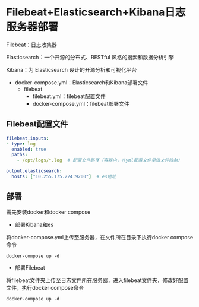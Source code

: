 # Filebeat+Elasticsearch+Kibana日志服务器部署

Filebeat：日志收集器

Elasticsearch：一个开源的分布式、RESTful 风格的搜索和数据分析引擎

Kibana：为 Elasticsearch 设计的开源分析和可视化平台

+ docker-compose.yml：Elasticsearch和Kibana部署文件
  + filebeat
    + filebeat.yml：filebeat配置文件
    + docker-compose.yml：filebeat部署文件

## Filebeat配置文件

```yml
filebeat.inputs:
- type: log
  enabled: true
  paths:
    - /opt/logs/*.log  # 配置文件路径（容器内，在yml配置文件里做文件映射）

output.elasticsearch:
  hosts: ["10.255.175.224:9200"]  # es地址
```

## 部署

需先安装docker和docker compose

+ 部署Kibana和es

将docker-compose.yml上传至服务器，在文件所在目录下执行docker compose命令

```shell
docker-compose up -d
```

+ 部署Filebeat

将filebeat文件夹上传至日志文件所在服务器，进入filebeat文件夹，修改好配置文件，执行docker compose命令

```shell
docker-compose up -d
```
